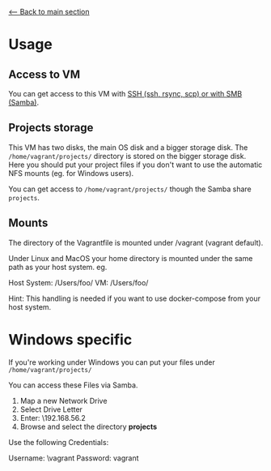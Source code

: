 [<-- Back to main section](../README.md)

# Usage

## Access to VM

You can get access to this VM with [SSH (ssh, rsync, scp) or with SMB (Samba)](SERVICES.md).

## Projects storage

This VM has two disks, the main OS disk and a bigger storage disk.
The `/home/vagrant/projects/` directory is stored on the bigger storage disk. Here you should put your project files
if you don't want to use the automatic NFS mounts (eg. for Windows users).

You can get access to `/home/vagrant/projects/` though the Samba share `projects`.


## Mounts

The directory of the Vagrantfile is mounted under /vagrant (vagrant default).

Under Linux and MacOS your home directory is mounted under the same path as your host system.
eg.

Host System: /Users/foo/
VM: /Users/foo/

Hint: This handling is needed if you want to use docker-compose from your host system.

# Windows specific

If you're working under Windows you can put your files under `/home/vagrant/projects/`

You can access these Files via Samba.

1. Map a new Network Drive
2. Select Drive Letter
3. Enter: \\192.168.56.2
4. Browse and select the directory **projects**

Use the following Credentials:

Username: \vagrant
Password: vagrant

